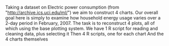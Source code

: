 Taking a dataset on Electric power consumption (from "http://archive.ics.uci.edu/ml/") we aim to construct 4 charts.
Our overall goal here is simply to examine how household energy usage varies over a 2-day period in February, 2007. The task is to reconstruct 4 plots, all of which using the base plotting system.
We have 1 R script for reading and cleaning data, plus selecting it
Then 4 R scripts, one for each chart
And the 4 charts themselves
